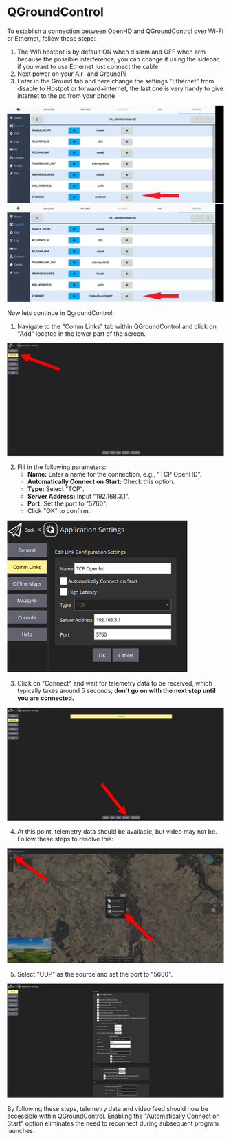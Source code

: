 # QGroundControl

To establish a connection between OpenHD and QGroundControl over Wi-Fi or Ethernet, follow these steps:

1. The Wifi hostpot is by default ON when disarm and OFF when arm because the possible interference, you can change it using the sidebar, if you want to use Ethernet just connect the cable
2. Next power on your Air- and GroundPi
3. Enter in the Ground tab and here change the settings "Ethernet" from disable to Hostpot or forward+internet, the last one is very handy to give internet to the pc from your phone 

![Ground settings](../.gitbook/assets/Ground_hotspot.jpg)
![Ground settings](../.gitbook/assets/Ground_forward.jpg)

Now lets continue in QgroundControl:

1. Navigate to the "Comm Links" tab within QGroundControl and click on "Add" located in the lower part of the screen.

![QGC-Connection-Page](https://raw.githubusercontent.com/OpenHD/Documentation/evo/.gitbook/assets/QGC1.png)


2. Fill in the following parameters:
   - **Name:** Enter a name for the connection, e.g., "TCP OpenHD".
   - **Automatically Connect on Start:** Check this option.
   - **Type:** Select "TCP".
   - **Server Address:** Input "192.168.3.1".
   - **Port:** Set the port to "5760".
   - Click "OK" to confirm.

![QGC-Comm-Links](https://raw.githubusercontent.com/OpenHD/Documentation/evo/.gitbook/assets/QGC2.png)

3. Click on "Connect" and wait for telemetry data to be received, which typically takes around 5 seconds, **don't go on with the next step until you are connected.**

![QGC-Connect](https://raw.githubusercontent.com/OpenHD/Documentation/evo/.gitbook/assets/QGC3.png)


4. At this point, telemetry data should be available, but video may not be. Follow these steps to resolve this:

![QGC-Main-Page](https://raw.githubusercontent.com/OpenHD/Documentation/evo/.gitbook/assets/QGC4.png)


5. Select "UDP" as the source and set the port to "5600".

![QGC-General-Page](https://raw.githubusercontent.com/OpenHD/Documentation/evo/.gitbook/assets/QGC5.png)


By following these steps, telemetry data and video feed should now be accessible within QGroundControl. Enabling the "Automatically Connect on Start" option eliminates the need to reconnect during subsequent program launches.
